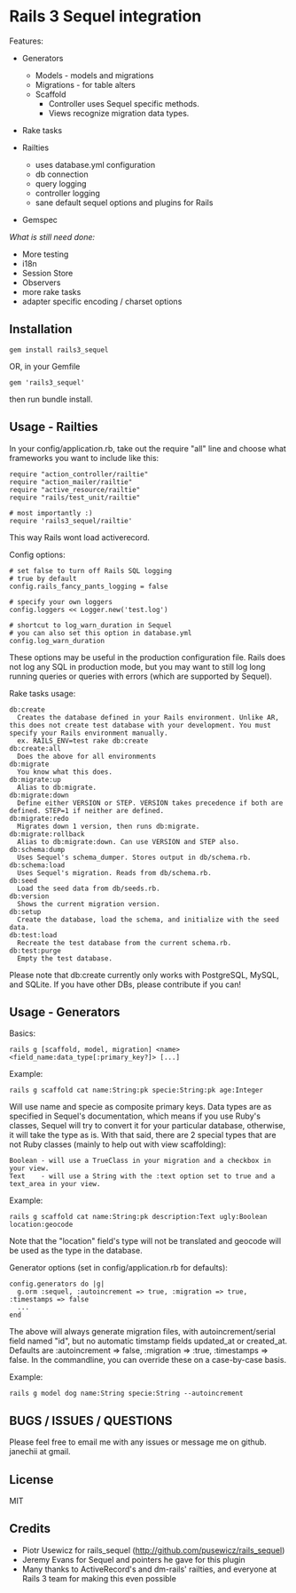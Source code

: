 Rails 3 Sequel integration
==========================

Features:

+ Generators
  - Models - models and migrations
  - Migrations - for table alters
  - Scaffold
    - Controller uses Sequel specific methods.
    - Views recognize migration data types.

+ Rake tasks

+ Railties
  - uses database.yml configuration
  - db connection
  - query logging
  - controller logging
  - sane default sequel options and plugins for Rails

+ Gemspec

*What is still need done:*

+ More testing
+ i18n
+ Session Store
+ Observers
+ more rake tasks
+ adapter specific encoding / charset options

Installation
------------

    gem install rails3_sequel

OR, in your Gemfile

    gem 'rails3_sequel'

then run bundle install.

Usage - Railties
----------------

In your config/application.rb, take out the require "all" line and choose what frameworks you want to include like this:

    require "action_controller/railtie"
    require "action_mailer/railtie"
    require "active_resource/railtie"
    require "rails/test_unit/railtie"

    # most importantly :)
    require 'rails3_sequel/railtie'

This way Rails wont load activerecord.

Config options:

    # set false to turn off Rails SQL logging
    # true by default
    config.rails_fancy_pants_logging = false

    # specify your own loggers
    config.loggers << Logger.new('test.log')

    # shortcut to log_warn_duration in Sequel
    # you can also set this option in database.yml
    config.log_warn_duration

These options may be useful in the production configuration file. Rails does not log any SQL in production mode, but you may want to still log long running queries or queries with errors (which are supported by Sequel).

Rake tasks usage:

    db:create
      Creates the database defined in your Rails environment. Unlike AR, this does not create test database with your development. You must specify your Rails environment manually.
      ex. RAILS_ENV=test rake db:create
    db:create:all
      Does the above for all environments
    db:migrate
      You know what this does.
    db:migrate:up
      Alias to db:migrate.
    db:migrate:down
      Define either VERSION or STEP. VERSION takes precedence if both are defined. STEP=1 if neither are defined.
    db:migrate:redo
      Migrates down 1 version, then runs db:migrate.
    db:migrate:rollback
      Alias to db:migrate:down. Can use VERSION and STEP also.
    db:schema:dump
      Uses Sequel's schema_dumper. Stores output in db/schema.rb.
    db:schema:load
      Uses Sequel's migration. Reads from db/schema.rb.
    db:seed
      Load the seed data from db/seeds.rb.
    db:version
      Shows the current migration version.
    db:setup
      Create the database, load the schema, and initialize with the seed data.
    db:test:load
      Recreate the test database from the current schema.rb.
    db:test:purge
      Empty the test database.
      

Please note that db:create currently only works with PostgreSQL, MySQL, and SQLite. If you have other DBs, please contribute if you can!


Usage - Generators
------------------

Basics:

    rails g [scaffold, model, migration] <name> <field_name:data_type[:primary_key?]> [...]

Example:

    rails g scaffold cat name:String:pk specie:String:pk age:Integer

Will use name and specie as composite primary keys. Data types are as specified in Sequel's documentation, which means if you use Ruby's classes, Sequel will try to convert it for your particular database, otherwise, it will take the type as is. With that said, there are 2 special types that are not Ruby classes (mainly to help out with view scaffolding):
    
    Boolean - will use a TrueClass in your migration and a checkbox in your view.
    Text    - will use a String with the :text option set to true and a text_area in your view.

Example:

    rails g scaffold cat name:String:pk description:Text ugly:Boolean location:geocode

Note that the "location" field's type will not be translated and geocode will be used as the type in the database.


Generator options (set in config/application.rb for defaults):

    config.generators do |g|
      g.orm :sequel, :autoincrement => true, :migration => true, :timestamps => false
      ...
    end

The above will always generate migration files, with autoincrement/serial field named "id", but no automatic timstamp fields updated_at or created_at. Defaults are :autoincrement => false, :migration => :true, :timestamps => false. In the commandline, you can override these on a case-by-case basis.

Example:
    
    rails g model dog name:String specie:String --autoincrement


BUGS / ISSUES / QUESTIONS
-------------------------

Please feel free to email me with any issues or message me on github. janechii at gmail.


License
-------

MIT

Credits
-------

+ Piotr Usewicz for rails_sequel (http://github.com/pusewicz/rails_sequel)
+ Jeremy Evans for Sequel and pointers he gave for this plugin
+ Many thanks to ActiveRecord's and dm-rails' railties, and everyone at Rails 3 team for making this even possible
